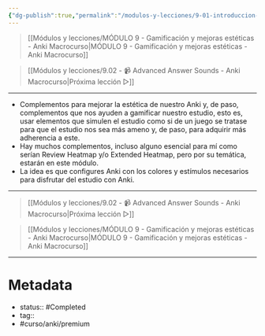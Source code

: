 ```yaml
---
{"dg-publish":true,"permalink":"/modulos-y-lecciones/9-01-introduccion-al-modulo-9-anki-macrocurso/","noteIcon":"","updated":"2024-05-21T22:14:07.457+02:00"}
---
```



> [[Módulos y lecciones/MÓDULO 9 - Gamificación y mejoras estéticas - Anki Macrocurso\|MÓDULO 9 - Gamificación y mejoras estéticas - Anki Macrocurso]]

> [[Módulos y lecciones/9.02 - 📹 Advanced Answer Sounds - Anki Macrocurso\|Próxima lección ▷]]

---

- Complementos para mejorar la estética de nuestro Anki y, de paso, complementos que nos ayuden a gamificar nuestro estudio, esto es, usar elementos que simulen el estudio como si de un juego se tratase para que el estudio nos sea más ameno y, de paso, para adquirir más adherencia a este.
- Hay muchos complementos, incluso alguno esencial para mí como serían Review Heatmap y/o Extended Heatmap, pero por su temática, estarán en este módulo. 
- La idea es que configures Anki con los colores y estímulos necesarios para disfrutar del estudio con Anki.

---

> [[Módulos y lecciones/9.02 - 📹 Advanced Answer Sounds - Anki Macrocurso\|Próxima lección ▷]]

> [[Módulos y lecciones/MÓDULO 9 - Gamificación y mejoras estéticas - Anki Macrocurso\|MÓDULO 9 - Gamificación y mejoras estéticas - Anki Macrocurso]]

---

# Metadata
- status:: #Completed 
- tag:: 
- #curso/anki/premium  